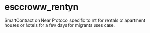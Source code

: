 # esccroww_rentyn
SmartContract on Near Protocol specific to nft for rentals of apartment houses or hotels for a few days for migrants uses case.
